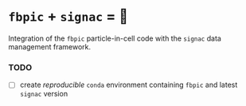 # `fbpic` + `signac` = 💓 

Integration of the `fbpic` particle-in-cell code with the `signac` data management framework.

### TODO
- [ ] create *reproducible* `conda` environment containing `fbpic` and latest `signac` version
